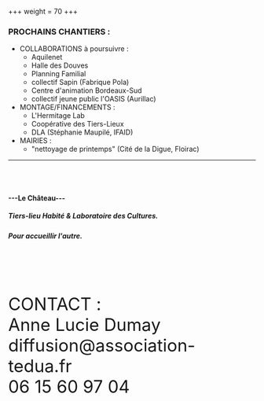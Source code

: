 +++
weight = 70
+++

### PROCHAINS CHANTIERS :

- COLLABORATIONS à poursuivre :   
	- Aquilenet  
	- Halle des Douves  
	- Planning Familial  
	- collectif Sapin (Fabrique Pola)  
	- Centre d'animation Bordeaux-Sud  
	- collectif jeune public l'OASIS (Aurillac)
- MONTAGE/FINANCEMENTS :   
	- L'Hermitage Lab
	- Coopérative des Tiers-Lieux
	- DLA (Stéphanie Maupilé, IFAID)
- MAIRIES :   
	- "nettoyage de printemps" (Cité de la Digue, Floirac)

---

<br><br>

#### ---Le Château---
##### Tiers-lieu Habité & Laboratoire des Cultures.  
##### Pour accueillir l'autre.
<!--p style="font-size:50px;" class="orange"> | |</p-->

<br><br><br>

<p style="font-size:35px;">CONTACT : <br>Anne Lucie Dumay<br>
diffusion@association-tedua.fr<br>
06 15 60 97 04</p>
